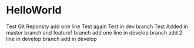 HelloWorld
==========

Test Git Reponsty
add one line
Test again
Test in dev branch
Test Added in master branch and feature1 branch
add one line in develop branch
add 2 line in develop branch
add in develop